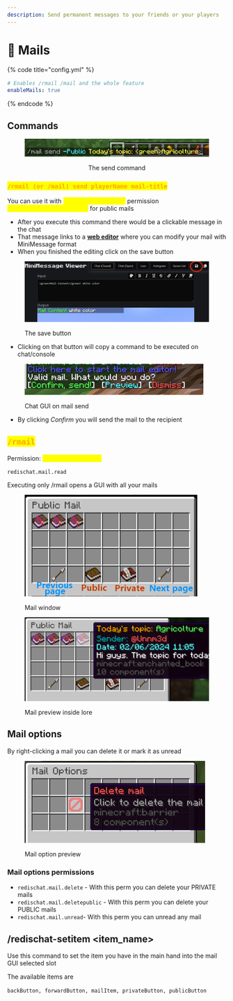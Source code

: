 ```yaml
---
description: Send permanent messages to your friends or your players
---
```


# 📧 Mails

{% code title="config.yml" %}
```yaml
# Enables /rmail /mail and the whole feature
enableMails: true
```
{% endcode %}

## Commands

<div align="center">

<figure><img src="../.gitbook/assets/image (6).png" alt=""><figcaption><p>The send command</p></figcaption></figure>

</div>

### <mark style="color:orange;">`/rmail (or /mail) send playerName mail-title`</mark>

You can use it with <mark style="color:yellow;">`redischat.mail.write`</mark> permission\
<mark style="color:yellow;">`redischat.mail.writepublic`</mark> for public mails

* After you execute this command there would be a clickable message in the chat
* That message links to a [**web editor**](https://webui.advntr.dev/) where you can modify your mail with MiniMessage format
* When you finished the editing click on the save button

<figure><img src="../.gitbook/assets/image (1) (1) (1) (1) (1) (1).png" alt=""><figcaption><p>The save button</p></figcaption></figure>

* Clicking on that button will copy a command to be executed on chat/console

<figure><img src="../.gitbook/assets/image (2) (1) (1) (1).png" alt=""><figcaption><p>Chat GUI on mail send</p></figcaption></figure>

* By clicking _Confirm_ you will send the mail to the recipient

## <mark style="color:orange;">`/rmail`</mark>

Permission: <mark style="color:yellow;">`redischat.mail.read`</mark>

```
redischat.mail.read
```

Executing only /rmail opens a GUI with all your mails

<figure><img src="../.gitbook/assets/image (9).png" alt="" width="397"><figcaption><p>Mail window</p></figcaption></figure>

<figure><img src="../.gitbook/assets/image (10).png" alt=""><figcaption><p>Mail preview inside lore</p></figcaption></figure>

## Mail options

By right-clicking a mail you can delete it or mark it as unread

<figure><img src="../.gitbook/assets/image (11).png" alt="" width="415"><figcaption><p>Mail option preview</p></figcaption></figure>

### Mail options permissions

* `redischat.mail.delete` - With this perm you can delete your PRIVATE mails
* `redischat.mail.deletepublic` - With this perm you can delete your PUBLIC mails
* `redischat.mail.unread`- With this perm you can unread any mail

## /redischat-setitem \<item\_name>

Use this command to set the item you have in the main hand into the mail GUI selected slot

The available items are&#x20;

`backButton, forwardButton, mailItem, privateButton, publicButton`

